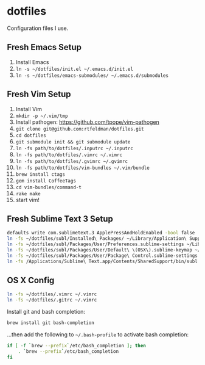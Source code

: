 dotfiles
========

Configuration files I use.

## Fresh Emacs Setup

1. Install Emacs
2. `ln -s ~/dotfiles/init.el ~/.emacs.d/init.el`
3. `ln -s ~/dotfiles/emacs-submodules/ ~/.emacs.d/submodules`

## Fresh Vim Setup

1. Install Vim
2. `mkdir -p ~/.vim/tmp`
3. Install pathogen: https://github.com/tpope/vim-pathogen
4. `git clone git@github.com:rtfeldman/dotfiles.git`
5. `cd dotfiles`
6. `git submodule init && git submodule update`
7. `ln -fs path/to/dotfiles/.inputrc ~/.inputrc`
7. `ln -fs path/to/dotfiles/.vimrc ~/.vimrc`
8. `ln -fs path/to/dotfiles/.gvimrc ~/.gvimrc`
9. `ln -fs path/to/dotfiles/vim-bundles ~/.vim/bundle`
10. `brew install ctags`
11. `gem install CoffeeTags`
12. `cd vim-bundles/command-t`
13. `rake make`
14. start vim!

## Fresh Sublime Text 3 Setup

```bash
defaults write com.sublimetext.3 ApplePressAndHoldEnabled -bool false
ln -fs ~/dotfiles/subl/Installed\ Packages/ ~/Library/Application\ Support/Sublime\ Text\ 3/Installed\ Packages/
ln -fs ~/dotfiles/subl/Packages/User/Preferences.sublime-settings ~/Library/Application\ Support/Sublime\ Text\ 3/Packages/User/Preferences.sublime-settings
ln -fs ~/dotfiles/subl/Packages/User/Default\ \(OSX\).sublime-keymap ~/Library/Application\ Support/Sublime\ Text\ 3/Packages/User/Default\ \(OSX\).sublime-keymap
ln -fs ~/dotfiles/subl/Packages/User/Package\ Control.sublime-settings ~/Library/Application\ Support/Sublime\ Text\ 3/Packages/User/Package\ Control.sublime-settings
ln -fs /Applications/Sublime\ Text.app/Contents/SharedSupport/bin/subl /usr/local/bin/subl
```

## OS X Config

```bash
ln -fs ~/dotfiles/.vimrc ~/.vimrc
ln -fs ~/dotfiles/.gitrc ~/.vimrc
```

Install git and bash completion:

```bash
brew install git bash-completion
```

...then add the following to `~/.bash-profile` to activate bash completion:

```bash
if [ -f `brew --prefix`/etc/bash_completion ]; then
    . `brew --prefix`/etc/bash_completion
fi
```
